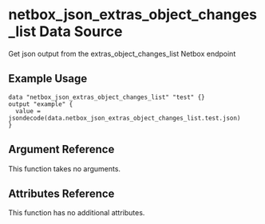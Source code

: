 # netbox\_json\_extras\_object\_changes\_list Data Source

Get json output from the extras_object_changes_list Netbox endpoint

## Example Usage

```hcl
data "netbox_json_extras_object_changes_list" "test" {}
output "example" {
  value = jsondecode(data.netbox_json_extras_object_changes_list.test.json)
}
```

## Argument Reference

This function takes no arguments.

## Attributes Reference

This function has no additional attributes.

